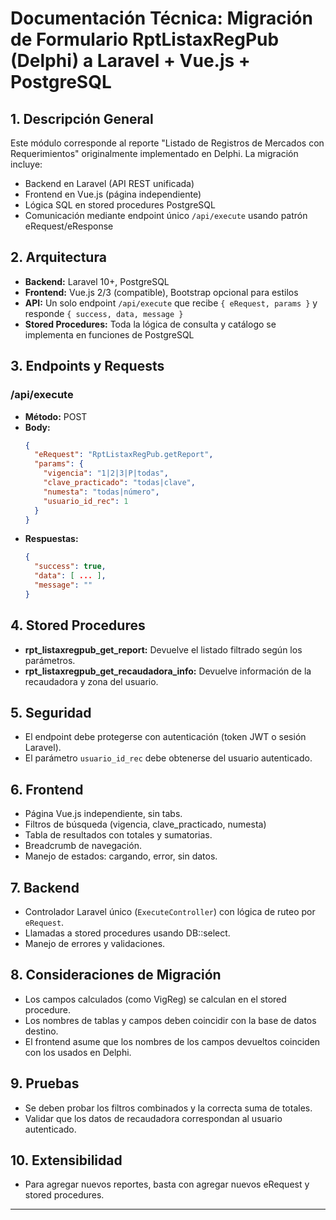 # Documentación Técnica: Migración de Formulario RptListaxRegPub (Delphi) a Laravel + Vue.js + PostgreSQL

## 1. Descripción General
Este módulo corresponde al reporte "Listado de Registros de Mercados con Requerimientos" originalmente implementado en Delphi. La migración incluye:
- Backend en Laravel (API REST unificada)
- Frontend en Vue.js (página independiente)
- Lógica SQL en stored procedures PostgreSQL
- Comunicación mediante endpoint único `/api/execute` usando patrón eRequest/eResponse

## 2. Arquitectura
- **Backend:** Laravel 10+, PostgreSQL
- **Frontend:** Vue.js 2/3 (compatible), Bootstrap opcional para estilos
- **API:** Un solo endpoint `/api/execute` que recibe `{ eRequest, params }` y responde `{ success, data, message }`
- **Stored Procedures:** Toda la lógica de consulta y catálogo se implementa en funciones de PostgreSQL

## 3. Endpoints y Requests
### /api/execute
- **Método:** POST
- **Body:**
  ```json
  {
    "eRequest": "RptListaxRegPub.getReport",
    "params": {
      "vigencia": "1|2|3|P|todas",
      "clave_practicado": "todas|clave",
      "numesta": "todas|número",
      "usuario_id_rec": 1
    }
  }
  ```
- **Respuestas:**
  ```json
  {
    "success": true,
    "data": [ ... ],
    "message": ""
  }
  ```

## 4. Stored Procedures
- **rpt_listaxregpub_get_report:** Devuelve el listado filtrado según los parámetros.
- **rpt_listaxregpub_get_recaudadora_info:** Devuelve información de la recaudadora y zona del usuario.

## 5. Seguridad
- El endpoint debe protegerse con autenticación (token JWT o sesión Laravel).
- El parámetro `usuario_id_rec` debe obtenerse del usuario autenticado.

## 6. Frontend
- Página Vue.js independiente, sin tabs.
- Filtros de búsqueda (vigencia, clave_practicado, numesta)
- Tabla de resultados con totales y sumatorias.
- Breadcrumb de navegación.
- Manejo de estados: cargando, error, sin datos.

## 7. Backend
- Controlador Laravel único (`ExecuteController`) con lógica de ruteo por `eRequest`.
- Llamadas a stored procedures usando DB::select.
- Manejo de errores y validaciones.

## 8. Consideraciones de Migración
- Los campos calculados (como VigReg) se calculan en el stored procedure.
- Los nombres de tablas y campos deben coincidir con la base de datos destino.
- El frontend asume que los nombres de los campos devueltos coinciden con los usados en Delphi.

## 9. Pruebas
- Se deben probar los filtros combinados y la correcta suma de totales.
- Validar que los datos de recaudadora correspondan al usuario autenticado.

## 10. Extensibilidad
- Para agregar nuevos reportes, basta con agregar nuevos eRequest y stored procedures.

---
